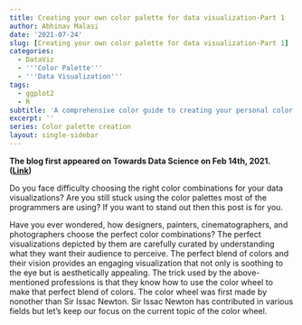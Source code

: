 ```yaml
---
title: Creating your own color palette for data visualization-Part 1
author: Abhinav Malasi
date: '2021-07-24'
slug: [Creating your own color palette for data visualization-Part 1]
categories:
  - DataViz
  - '''Color Palette'''
  - '''Data Visualization'''
tags:
  - ggplot2
  - R
subtitle: 'A comprehensive color guide to creating your personal color palettes for data visualization'
excerpt: ''
series: Color palette creation
layout: single-sidebar
---
```


**The blog first appeared on Towards Data Science on Feb 14th, 2021. ([Link](https://towardsdatascience.com/creating-your-own-color-palette-for-data-visualization-part-1-84df48954845?sk=b48e10721bf318cef334ce16e3eea7c1))**

Do you face difficulty choosing the right color combinations for your data visualizations? Are you still stuck using the color palettes most of the programmers are using? If you want to stand out then this post is for you.

Have you ever wondered, how designers, painters, cinematographers, and photographers choose the perfect color combinations? The perfect visualizations depicted by them are carefully curated by understanding what they want their audience to perceive. The perfect blend of colors and their vision provides an engaging visualization that not only is soothing to the eye but is aesthetically appealing. The trick used by the above-mentioned professions is that they know how to use the color wheel to make that perfect blend of colors. The color wheel was first made by nonother than Sir Issac Newton. Sir Issac Newton has contributed in various fields but let’s keep our focus on the current topic of the color wheel.